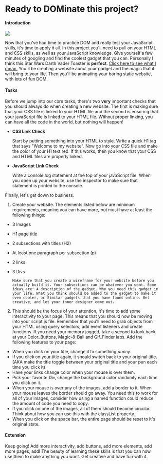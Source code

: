 # Ready to DOMinate this project?
#### Introduction
![](https://media.gettyimages.com/photos/chicago-city-skyline-with-internet-of-things-picture-id730143533)

Now that you've had time to practice DOM and really test your JavaScript skills, it's time to apply it all. In this project you'll need to pull on your HTML and CSS skills, as well as your JavaScript knowledge. Give yourself a few minutes of googling and find the coolest gadget that you can. Personally I think this Star Wars Darth Vader Toaster is **perfect**. [Click here to see what I mean.](https://awesomestufftobuy.com/star-wars-darth-vader-toaster/) You'll be creating a website about your gadget and the magic that it will bring to your life. Then you'll be animating your boring static website, with lots of fun DOM.
#### Tasks
Before we jump into our core tasks, there's two **very** important checks that you should always do when creating a new website. The first is making sure that your CSS file is linked to your HTML file and the second is ensuring that your javaScript file is linked to your HTML file. Without proper linking, you can have all the code in the world, but nothing will happen!

* **CSS Link Check**

  Start by putting something into your HTML to style. Write a quick H1 tag that says "Welcome to my website". Now go into your CSS file and make the color of your H1 text red. If this works, then you know that your CSS and HTML files are properly linked.

* **JavaScript Link Check**

  Write a console.log statement at the top of your javaScript file. When you open up your website, use the inspector to make sure that statement is printed to the console.

Finally, let's get down to business.
1. Create your website. The elements listed below are minimum requirements, meaning you can have more, but must have at least the following things:
  * 3 Images
  * H1 page title
  * 2 subsections with titles (H2)
  * At least one paragraph per subsection (p)
  * 2 links
  * 3 Divs

        Make sure that you create a wireframe for your website before you actually build it. Your subsections can be whatever you want. Some ideas are: A description of the gadget, Why you need this gadget in your life, What you think should be added to the gadget to make it even cooler, or Similar gadgets that you have found online. Get creative, and let your inner designer come out.
2. This should be the focus of your attention, it's time to add some interactivity to your page. This means that you should now be moving into your script.js file. Remember that you'll need to grab objects from your HTML using query selectors, add event listeners and create functions. If you need your memory jogged, take a second to look back at your Color_Buttons, Magic-8-Ball and Gif_Finder labs. Add the following features to your page:
  * When you click on your title, change it to something *punny*.
  * If you click on your title again, it should switch back to your original title. (AKA make the title toggle between your original title and your pun each time you click it)
  * Have your links change color when your mouse is over them.
  * Pick your favorite Div, change the background color randomly each time you click on it.
  * When your mouse is over any of the images, add a border to it. When your mouse leaves the border should go away. You need this to work for all of your images, consider how using a named function could reduce the amount of code you need to copy.
  * If you click on one of the images, all of them should become circular. Think about how you can use this with the classList property.
  * When you click on the space bar, the entire page should be reset to it's original state.

#### Extension
Keep going! Add more interactivity, add buttons, add more elements, add more pages, add! The beauty of learning these skills is that you can now use them to make anything you want. Get creative and have fun with it.
